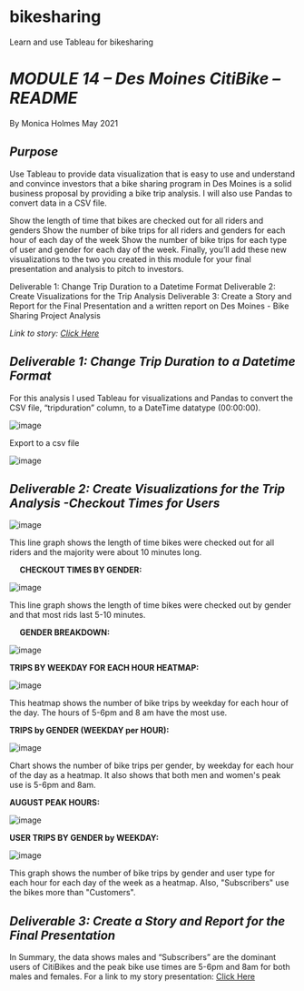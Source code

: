 # bikesharing
Learn and use Tableau for bikesharing

# *MODULE 14 – Des Moines CitiBike – README*
By Monica Holmes
May 2021

## *Purpose*
Use Tableau to provide data visualization that is easy to use and understand and convince investors that a bike sharing program in Des Moines is a solid business proposal by providing a bike trip analysis. I will also use Pandas to convert data in a CSV file. 

Show the length of time that bikes are checked out for all riders and genders Show the number of bike trips for all riders and genders for each hour of each day of the week Show the number of bike trips for each type of user and gender for each day of the week. Finally, you’ll add these new visualizations to the two you created in this module for your final presentation and analysis to pitch to investors.

Deliverable 1: Change Trip Duration to a Datetime Format
Deliverable 2: Create Visualizations for the Trip Analysis
Deliverable 3: Create a Story and Report for the Final Presentation and a written report on Des Moines - Bike Sharing Project Analysis

*Link to story: [Click Here](https://public.tableau.com/profile/monica.m.holmes#!/vizhome/OutcomesofNYCCitibikeAnalysis/STORY_OutcomesofNYCCitibikeAnalysis?publish=yes)*



## *Deliverable 1: Change Trip Duration to a Datetime Format*

For this analysis I used Tableau for visualizations and Pandas to convert the CSV file, “tripduration” column, to a DateTime datatype (00:00:00).

![image](https://user-images.githubusercontent.com/78371845/122809663-65d32680-d29c-11eb-847d-ff452d8075ae.png)


Export to a csv file

![image](https://user-images.githubusercontent.com/78371845/122809692-71bee880-d29c-11eb-8738-55a3f3691414.png)



## *Deliverable 2: Create Visualizations for the Trip Analysis -Checkout Times for Users*

![image](https://user-images.githubusercontent.com/78371845/122809812-974bf200-d29c-11eb-827c-37eadc06a98c.png)

This line graph shows the length of time bikes were checked out for all riders and the majority were about 10 minutes long.

 
**CHECKOUT TIMES BY GENDER:**

![image](https://user-images.githubusercontent.com/78371845/122809902-b3e82a00-d29c-11eb-8063-830aa022d4df.png)

This line graph shows the length of time bikes were checked out by gender and that most rids last 5-10 minutes.

 
**GENDER BREAKDOWN:**

![image](https://user-images.githubusercontent.com/78371845/122809951-c2cedc80-d29c-11eb-84cd-5db01bd78e87.png)


**TRIPS BY WEEKDAY FOR EACH HOUR HEATMAP:**

![image](https://user-images.githubusercontent.com/78371845/122810002-d1b58f00-d29c-11eb-9ed7-68516d988c6f.png)

This heatmap shows the number of bike trips by weekday for each hour of the day. The hours of 5-6pm and 8 am have the most use.


**TRIPS by GENDER (WEEKDAY per HOUR):**

![image](https://user-images.githubusercontent.com/78371845/122810058-e3973200-d29c-11eb-9043-bd22075a4654.png)

Chart shows the number of bike trips per gender, by weekday for each hour of the day as a heatmap. It also shows that both men and women's peak use is 5-6pm and 8am.


**AUGUST PEAK HOURS:**

![image](https://user-images.githubusercontent.com/78371845/122810099-f1e54e00-d29c-11eb-97ec-94b221557dcc.png)


**USER TRIPS BY GENDER by WEEKDAY:**

![image](https://user-images.githubusercontent.com/78371845/122810151-045f8780-d29d-11eb-9a80-e6b546f24627.png)

This graph shows the number of bike trips by gender and user type for each hour for each day of the week as a heatmap. Also, "Subscribers" use the bikes more than "Customers".


## *Deliverable 3: Create a Story and Report for the Final Presentation*

In Summary, the data shows males and “Subscribers” are the dominant users of CitiBikes and the peak bike use times are 5-6pm and 8am for both males and females. 
For a link to my story presentation: [Click Here](https://public.tableau.com/profile/monica.m.holmes#!/vizhome/OutcomesofNYCCitibikeAnalysis/STORY_OutcomesofNYCCitibikeAnalysis?publish=yes)








